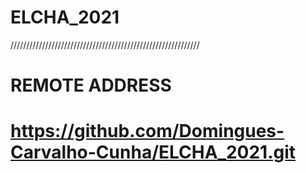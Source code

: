 # ELCHA_2021

////////////////////////////////////////////////////////////

# REMOTE ADDRESS
# https://github.com/Domingues-Carvalho-Cunha/ELCHA_2021.git
